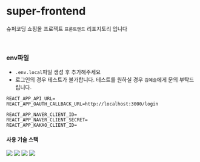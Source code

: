 # super-frontend

슈퍼코딩 쇼핑몰 프로젝트 `프론트엔드` 리포지토리 입니다

<br/>

### env파일

- `.env.local`파일 생성 후 추가해주세요
- 로그인의 경우 테스트가 불가합니다. 테스트를 원하실 경우 `김예슬`에게 문의 부탁드립니다.

```
REACT_APP_API_URL=
REACT_APP_OAUTH_CALLBACK_URL=http://localhost:3000/login

REACT_APP_NAVER_CLIENT_ID=
REACT_APP_NAVER_CLIENT_SECRET=
REACT_APP_KAKAO_CLIENT_ID=
```

#### 사용 기술 스택

<div>
  <img src="https://img.shields.io/badge/react-61DAFB?style=for-the-badge&logo=react&logoColor=black"> 
  <img src="https://img.shields.io/badge/tailwindcss-06B6D4?style=for-the-badge&logo=tailwindcss&logoColor=black"> 
  <img src="https://img.shields.io/badge/typescript-3178C6?style=for-the-badge&logo=typescript&logoColor=black"> 
  <img src="https://img.shields.io/badge/redux-764ABC?style=for-the-badge&logo=redux&logoColor=black">
</div>
